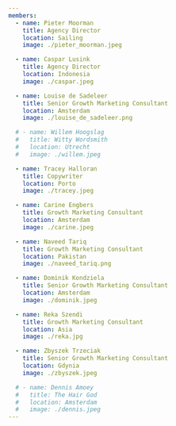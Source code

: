 ```yaml
---
members:
  - name: Pieter Moorman
    title: Agency Director
    location: Sailing
    image: ./pieter_moorman.jpeg

  - name: Caspar Lusink
    title: Agency Director
    location: Indonesia
    image: ./caspar.jpeg

  - name: Louise de Sadeleer
    title: Senior Growth Marketing Consultant
    location: Amsterdam
    image: ./louise_de_sadeleer.png

  # - name: Willem Hoogslag
  #   title: Witty Wordsmith
  #   location: Utrecht
  #   image: ./willem.jpeg

  - name: Tracey Halloran
    title: Copywriter
    location: Porto
    image: ./tracey.jpeg

  - name: Carine Engbers
    title: Growth Marketing Consultant
    location: Amsterdam
    image: ./carine.jpeg

  - name: Naveed Tariq
    title: Growth Marketing Consultant
    location: Pakistan
    image: ./naveed_tariq.png

  - name: Dominik Kondziela
    title: Senior Growth Marketing Consultant
    location: Amsterdam
    image: ./dominik.jpeg

  - name: Reka Szendi
    title: Growth Marketing Consultant
    location: Asia
    image: ./reka.jpg

  - name: Zbyszek Trzeciak
    title: Senior Growth Marketing Consultant
    location: Gdynia
    image: ./zbyszek.jpeg

  # - name: Dennis Amoey
  #   title: The Hair God
  #   location: Amsterdam
  #   image: ./dennis.jpeg
---
```

